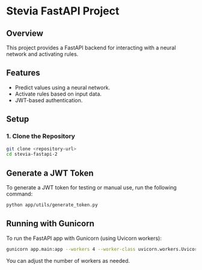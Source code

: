 # Stevia FastAPI Project

## Overview
This project provides a FastAPI backend for interacting with a neural network and activating rules.

## Features
- Predict values using a neural network.
- Activate rules based on input data.
- JWT-based authentication.

## Setup

### 1. Clone the Repository
```bash
git clone <repository-url>
cd stevia-fastapi-2
```

## Generate a JWT Token
To generate a JWT token for testing or manual use, run the following command:

```bash
python app/utils/generate_token.py
```

## Running with Gunicorn

To run the FastAPI app with Gunicorn (using Uvicorn workers):

```bash
gunicorn app.main:app --workers 4 --worker-class uvicorn.workers.UvicornWorker --bind 0.0.0.0:8000
```

You can adjust the number of workers as needed.